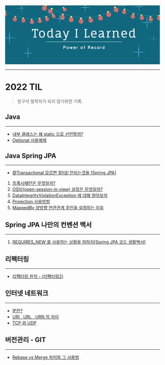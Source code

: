 <p align="center"><img src="./readme_static/shutterstock_image.jpg"></p>

---
# 2022 TIL 

> 방구석 철학자가 되지 않기위한 기록.

## Java

---

  - [내부 클래스는 왜 static 으로 선언할까?](https://velog.io/@dkajffkem/%EB%82%B4%EB%B6%80-%ED%81%B4%EB%9E%98%EC%8A%A4%EB%8A%94-%EC%99%9C-static-%EC%9C%BC%EB%A1%9C-%EC%84%A0%EC%96%B8%ED%95%A0%EA%B9%8C)
  - [Optional 사용예제](https://velog.io/@dkajffkem/Optional-%EC%82%AC%EC%9A%A9%EC%98%88%EC%A0%9C)

## Java Spring JPA

---

- [@Transactional 모르면 절!대! 안되는것들 \[Spring JPA\]](https://velog.io/@dkajffkem/Transactional-%EB%AA%A8%EB%A5%B4%EB%A9%B4-%EC%A0%88%EB%8C%80-%EC%95%88%EB%90%98%EB%8A%94%EA%B2%83%EB%93%A4-%EC%A7%84%ED%9D%99%EB%B0%AD%EC%97%90%EC%84%9C-%EC%95%8C%EA%B2%8C%EB%90%9C-Spring-JPA)
1. [프록시패턴은 무엇일까?](https://velog.io/@dkajffkem/%ED%94%84%EB%A1%9D%EC%8B%9C%ED%8C%A8%ED%84%B4%EC%9D%80-%EB%AC%B4%EC%97%87%EC%9D%BC%EA%B9%8C)
2. [OSIV(open-session-in-view) 설정은 무엇일까?](https://velog.io/@dkajffkem/OSIV-opensession-in-view-%EC%84%A4%EC%A0%95%EC%9D%80-%EB%AC%B4%EC%97%87%EC%9D%BC%EA%B9%8C)
3. [DataIntegrityViolationException 에 대해 알아보자](https://velog.io/@dkajffkem/DataIntegrityViolationException-%EC%97%90-%EB%8C%80%ED%95%B4-%EC%95%8C%EC%95%84%EB%B3%B4%EC%9E%90)
4. [Projection 사용방법](https://velog.io/@dkajffkem/Projection-%EC%82%AC%EC%9A%A9%EB%B0%A9%EB%B2%95)
5. [MappedBy 양방향 연관관계 주인을 설정하는 이유](https://velog.io/@dkajffkem/MappedBy-%EC%96%91%EB%B0%A9%ED%96%A5-%EC%97%B0%EA%B4%80%EA%B4%80%EA%B3%84-%EC%A3%BC%EC%9D%B8%EC%9D%84-%EC%84%A4%EC%A0%95%ED%95%98%EB%8A%94-%EC%9D%B4%EC%9C%A0)

## Spring JPA 나만의 컨벤션 백서

---
1. [REQUIRES_NEW 를 사용하는 상황을 피하자[Spring JPA 코드 생활백서]](https://velog.io/@dkajffkem/REQUIRESNEW-%EB%A5%BC-%EC%82%AC%EC%9A%A9%ED%95%98%EB%8A%94-%EC%83%81%ED%99%A9%EC%9D%84-%ED%94%BC%ED%95%98%EC%9E%90Spring-JPA-%EC%BD%94%EB%93%9C-%EC%83%9D%ED%99%9C%EB%B0%B1%EC%84%9C)


## 리팩터링

---

- [리팩터링 원칙 - (리팩터링2)](https://velog.io/@dkajffkem/%EB%A6%AC%ED%8C%A9%ED%84%B0%EB%A7%81-%EC%9B%90%EC%B9%99-%EB%A6%AC%ED%8C%A9%ED%84%B0%EB%A7%812)

## 인터넷 네트워크

---

- [IP란?](https://velog.io/@dkajffkem/IPInternet-Protocol%EB%9E%80)
- [URI , URL , URN 의 차이](https://velog.io/@dkajffkem/URI-URL-URN-%EC%9D%98-%EC%B0%A8%EC%9D%B4)
- [TCP 와 UDP](https://velog.io/@dkajffkem/TCP%EC%99%80-UDP)

## 버전관리 - GIT

---

- [Rebase vs Merge 차이와 그 사용법](https://velog.io/@dkajffkem/GIT-%EB%B2%84%EC%A0%BC%EA%B4%80%EB%A6%AC-Merge-vs-Rebase)
